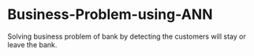 # Business-Problem-using-ANN
Solving business problem of bank by detecting the customers will stay or leave the bank.
